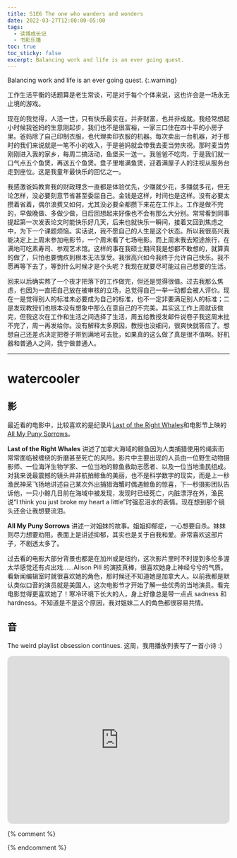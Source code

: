 ```yaml
---
title: S1E6 The one who wanders and wonders
date: 2022-03-27T12:00:00-05:00
tags:
  - 读博成长记
  - 书影乐播
toc: true
toc_sticky: false
excerpt: Balancing work and life is an ever going quest.
---
```


Balancing work and life is an ever going quest.
{:.warning}

工作生活平衡的话题算是老生常谈，可是对于每个个体来说，这也许会是一场永无止境的游戏。

现在的我觉得，人活一世，只有快乐最实在。并非财富，也并非成就。我经常想起小时候我爸妈的生意刚起步，我们也不是很富裕，一家三口住在四十平的小房子里。爸妈除了自己印制衣服，也代理卖印衣服的机器。每次卖出一台机器，对于那时的我们来说就是一笔不小的收入，于是爸妈就会带我去麦当劳庆祝。那时麦当劳刚刚进入我的家乡，每周二搞活动，鱼堡买一送一。我爸爸不吃肉，于是我们就一口气点五个鱼煲，再送五个鱼煲。盘子里堆满鱼煲，迎着满屋子人的注视从服务台走到座位。这是我童年最快乐的回忆之一。

我感激爸妈教育我的财政理念一直都是体验优先，少赚就少花，多赚就多花，但无论怎样，没必要刻意节省甚至委屈自己。金钱是这样，时间也是这样。没有必要太攒着省着，偶尔浪费又如何，尤其没必要全都攒下来花在工作上。工作是做不完的，早做晚做、多做少做，日后回想起来好像也不会有那么大分别。常常看到同事提起第一次发表论文时能快乐好几天，后来也就快乐一瞬间，接着又回到焦虑之中，为下一个课题烦恼。实话说，我不愿自己的人生是这个状态。所以我很高兴我能决定上上周末参加电影节，一个周末看了七场电影。而上周末我去短途旅行，在满地可吃素寿司、参观艺术馆。这样的事在我硕士期间我是想都不敢想的，就算真的做了，只怕也要愧疚到根本无法享受。我很高兴如今我终于允许自己快乐。我不愿再等下去了，等到什么时候才是个头呢？我现在就要尽可能过自己想要的生活。

回来以后确实熬了一个夜才把落下的工作做完，但还是觉得很值。过去我那么焦虑，也因为一直把自己放在被审核的立场，总觉得自己一举一动都会被人评价。现在一是觉得别人的标准未必要成为自己的标准，也不一定非要满足别人的标准；二是发现教授们也根本没有想象中那么在意自己的不完美。其实这工作上周就该做完，但我这次在工作和生活之间选择了生活，周五给教授发邮件说卷子我这周末批不完了，周一再发给你。没有解释太多原因，教授也没细问，很爽快就答应了。想想自己还差点决定把卷子带到满地可去批，如果真的这么做了真是很不值啊。好机器和普通人之间，我宁做普通人。


---
# watercooler
## 影
最近看的电影中，比较喜欢的是纪录片[Last of the Right Whales](https://www.imdb.com/title/tt15175068/)和电影节上映的[All My Puny Sorrows](https://www.imdb.com/title/tt13588156/)。

**Last of the Right Whales** 讲述了加拿大海域的鲸鱼因为人类捕猎使用的绳索而常常面临被缠绕的折磨甚至死亡的风险。影片中主要出现的人员由一位野生动物摄影师、一位海洋生物学家、一位当地的鲸鱼救助志愿者、以及一位当地渔民组成。对我来说最震撼的镜头并非航拍鲸鱼的美丽，也不是科学数字的现实，而是上一秒渔民神采飞扬地讲述自己某次外出捕猎海蟹时偶遇鲸鱼的惊喜，下一秒摄影团队告诉他，一只小鲸几日前在海域中被发现，发现时已经死亡，内脏漂浮在外，渔民说“I think you just broke my heart a little”时强忍泪水的表情。现在想到那个镜头还会让我想要流泪。

**All My Puny Sorrows** 讲述一对姐妹的故事。姐姐抑郁症，一心想要自杀。妹妹则尽力想要劝阻。表面上是讲述抑郁，其实也是关于自我和爱。非常喜欢这部片子，不剧透太多了。

过去看的电影大部分背景也都是在加州或是纽约，这次影片里时不时提到多伦多渥太华感觉还有点出戏……Alison Pill 的演技真棒，很喜欢她身上神经兮兮的气质。看新闻编辑室时就很喜欢她的角色，那时候还不知道她是加拿大人。以前我都是默认类似口音的演员就是美国人，这次电影节才开始了解一些优秀的当地演员。看完电影觉得更喜欢她了！寒冷环境下长大的人，身上好像总是带一点点 sadness 和 hardness。不知道是不是这个原因，我对姐妹二人的角色都很容易共情。

## 音
The weird playlist obsession continues. 这周，我用播放列表写了一首小诗 :) 

<iframe style="border-radius:12px" src="https://open.spotify.com/embed/playlist/2UgcwolMiV9YVEE62o60SC?utm_source=generator" width="100%" height="380" frameBorder="0" allowfullscreen="" allow="autoplay; clipboard-write; encrypted-media; fullscreen; picture-in-picture"></iframe>


{% comment %}



{% endcomment %}
